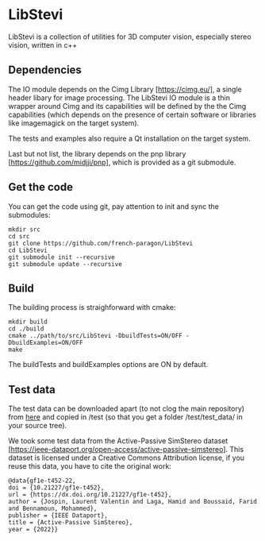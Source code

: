# LibStevi
LibStevi is a collection of utilities for 3D computer vision, especially stereo vision, written in c++

## Dependencies

The IO module depends on the Cimg Library [https://cimg.eu/], a single header libary for image processing. The LibStevi IO module is a thin wrapper around Cimg and its capabilities will be defined by the the Cimg capabilities (which depends on the presence of certain software or libraries like imagemagick on the target system).

The tests and examples also require a Qt installation on the target system.

Last but not list, the library depends on the pnp library [https://github.com/midjji/pnp], which is provided as a git submodule.

## Get the code

You can get the code using git, pay attention to init and sync the submodules:

	mkdir src
	cd src
	git clone https://github.com/french-paragon/LibStevi
	cd LibStevi
	git submodule init --recursive
	git submodule update --recursive

## Build

The building process is straighforward with cmake:

	mkdir build
	cd ./build
	cmake ../path/to/src/LibStevi -DbuildTests=ON/OFF -DbuildExamples=ON/OFF
	make

The buildTests and buildExamples options are ON by default.

## Test data

The test data can be downloaded apart (to not clog the main repository) from [here](https://drive.google.com/file/d/1ybYTbgTyB7N1rCmJU0aXim2ElwUlOzkK/view?usp=sharing) and copied in /test (so that you get a folder /test/test_data/ in your source tree).

We took some test data from the Active-Passive SimStereo dataset [https://ieee-dataport.org/open-access/active-passive-simstereo]. This dataset is licensed under a Creative Commons Attribution license, if you reuse this data, you have to cite the original work:

	@data{gf1e-t452-22,
	doi = {10.21227/gf1e-t452},
	url = {https://dx.doi.org/10.21227/gf1e-t452},
	author = {Jospin, Laurent Valentin and Laga, Hamid and Boussaid, Farid and Bennamoun, Mohammed},
	publisher = {IEEE Dataport},
	title = {Active-Passive SimStereo},
	year = {2022}} 


